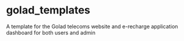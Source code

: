 # golad_templates

A template for the Golad telecoms website and e-recharge application dashboard for both users and admin
